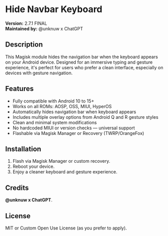 # Hide Navbar Keyboard

**Version:** 2.7.1 FINAL  
**Maintained by:** @unknuw x ChatGPT

## Description
This Magisk module hides the navigation bar when the keyboard appears on your Android device. Designed for an immersive typing and gesture experience, it's perfect for users who prefer a clean interface, especially on devices with gesture navigation.

## Features
- Fully compatible with Android 10 to 15+
- Works on all ROMs: AOSP, OSS, MIUI, HyperOS
- Automatically hides navigation bar when keyboard appears
- Includes multiple overlay options from Android Q and R gesture styles
- Clean and minimal system modifications
- No hardcoded MIUI or version checks — universal support
- Flashable via Magisk Manager or Recovery (TWRP/OrangeFox)

## Installation
1. Flash via Magisk Manager or custom recovery.
2. Reboot your device.
3. Enjoy a cleaner keyboard and gesture experience.

## Credits
**@unknuw x ChatGPT**.

## License
MIT or Custom Open Use License (as you prefer to apply).
